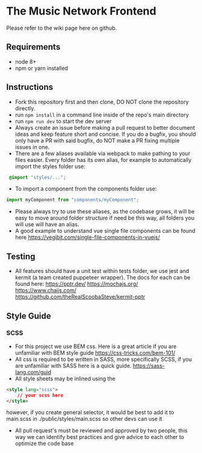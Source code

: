 # The Music Network Frontend
Please refer to the wiki page here on github.
## Requirements
* node 8+
* npm or yarn installed
## Instructions
* Fork this repository first and then clone, DO NOT clone the repository directly.
* run ```npm install``` in a command line inside of the repo's main directory
* run ```npm run dev``` to start the dev server
* Always create an issue before making a pull request to better document ideas and keep feature short and concise. If you do a bugfix, you should only 
have a PR with said bugfix, do NOT make a PR fixing multiple issues in one.
* There are a few aliases available via webpack to make pathing to your files easier. Every folder has its own
alias, for example to automatically import the styles folder use:
```scss
 @import "styles/...";
```
* To import a component from the components folder use: 
```javascript
import myComponent from "components/myComponent";
```
* Please always try to use these aliases, as the codebase grows, it will be easy to move around folder structure if need be this way, all folders
you will use will have an alias.
* A good example to understand vue single file components can be found here https://vegibit.com/single-file-components-in-vuejs/
## Testing
* All features should have a unit test within tests folder, we use jest and kermit (a team created puppeteer wrapper). The docs for each can be found here:
https://pptr.dev/ https://mochajs.org/ https://www.chaijs.com/ https://github.com/theRealScoobaSteve/kermit-pptr
## Style Guide
### SCSS
* For this project we use BEM css. Here is a great article if you are unfamiliar with BEM style guide https://css-tricks.com/bem-101/
* All css is required to be written in SASS, more specifically SCSS, if you are unfamiliar with SASS here is a quick guide. https://sass-lang.com/guid
* All style sheets may be inlined using the 
```html
<style lang="scss">
    // your scss here
</style>
```
however, if you create general selector, it would be best to add it to main.scss in ./public/styles/main.scss so other devs can use it
* All pull request's must be reviewed and approved by two people, this way we can identify best practices and give advice to each other to optimize the code base




